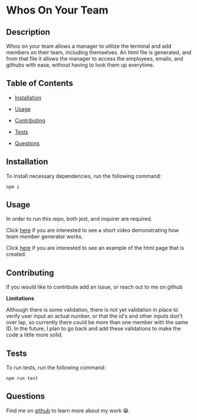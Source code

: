 
  # Whos On Your Team

  
  

  ## Description

  Whos on your team allows a manager to utilize the terminal and add members on their team, including themselves. An html file is generated, and from that file it allows the manager to access the employees, emails, and githubs with ease, without having to look them up everytime. 
  
  ## Table of Contents
  

  * [Installation](#installation)
  
  * [Usage](#usage)

  

  * [Contributing](#contributing)

  * [Tests](#tests)

  * [Questions](#questions)

  ## Installation

  To install necessary dependencies, run the following command:

  ~~~
  npm i
  ~~~

  ## Usage

  In order to run this repo, both jest, and inquirer are required. 

  Click <a href="https://watch.screencastify.com/v/UOb4ER6vtmysgHAJIQyD" target="_blank" rel="noreferrer noopener">here</a> if you are interested to see a short video demonstrating how team member generator works.
  
  Click <a href="https://morgan1317.github.io/Whos-on-your-team-C10/" target="_blank" rel="noreferrer noopener">here</a> if you are interested to see an example of the html page that is created. 


  ## Contributing

  If you would like to contribute add an issue, or reach out to me on github
  
   **Limitations**   
   
  Although there is some validation, there is not yet validation in place to verify user input an actual number, or that the id's and other inputs don't over lap, so currently there could be more than one member with the same ID. In the future, I plan to go back and add these validations to make the code a little more solid. 

  ## Tests

  To run tests, run the following command:

  ~~~
  npm run test
  ~~~

  ## Questions

  Find me on <a href="https://github.com/Morgan1317" target="_blank" rel="noreferrer noopener">github</a> to learn more about my work  😁.

